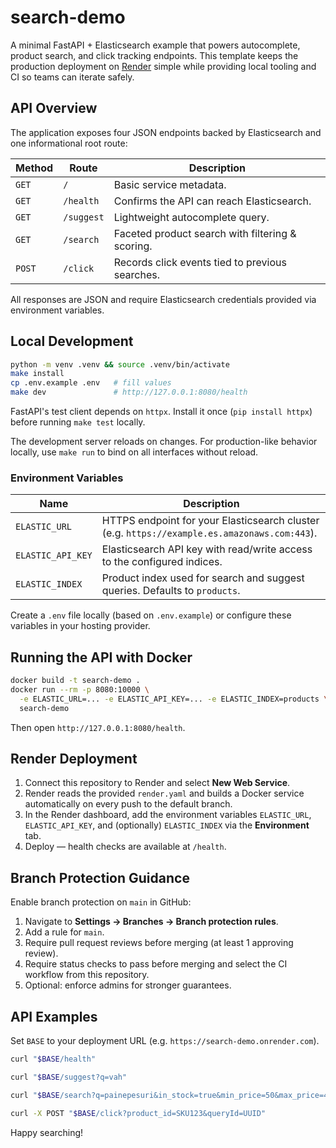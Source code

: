# search-demo

A minimal FastAPI + Elasticsearch example that powers autocomplete, product search, and click tracking endpoints. This template keeps the production deployment on [Render](https://render.com) simple while providing local tooling and CI so teams can iterate safely.

## API Overview

The application exposes four JSON endpoints backed by Elasticsearch and one informational root route:

| Method | Route      | Description |
| ------ | ---------- | ----------- |
| `GET`  | `/`        | Basic service metadata. |
| `GET`  | `/health`  | Confirms the API can reach Elasticsearch. |
| `GET`  | `/suggest` | Lightweight autocomplete query. |
| `GET`  | `/search`  | Faceted product search with filtering & scoring. |
| `POST` | `/click`   | Records click events tied to previous searches. |

All responses are JSON and require Elasticsearch credentials provided via environment variables.

## Local Development

```bash
python -m venv .venv && source .venv/bin/activate
make install
cp .env.example .env   # fill values
make dev               # http://127.0.0.1:8080/health
```

FastAPI's test client depends on `httpx`. Install it once (`pip install httpx`) before running `make test` locally.

The development server reloads on changes. For production-like behavior locally, use `make run` to bind on all interfaces without reload.

### Environment Variables

| Name | Description |
| ---- | ----------- |
| `ELASTIC_URL` | HTTPS endpoint for your Elasticsearch cluster (e.g. `https://example.es.amazonaws.com:443`). |
| `ELASTIC_API_KEY` | Elasticsearch API key with read/write access to the configured indices. |
| `ELASTIC_INDEX` | Product index used for search and suggest queries. Defaults to `products`. |

Create a `.env` file locally (based on `.env.example`) or configure these variables in your hosting provider.

## Running the API with Docker

```bash
docker build -t search-demo .
docker run --rm -p 8080:10000 \
  -e ELASTIC_URL=... -e ELASTIC_API_KEY=... -e ELASTIC_INDEX=products \
  search-demo
```

Then open `http://127.0.0.1:8080/health`.

## Render Deployment

1. Connect this repository to Render and select **New Web Service**.
2. Render reads the provided `render.yaml` and builds a Docker service automatically on every push to the default branch.
3. In the Render dashboard, add the environment variables `ELASTIC_URL`, `ELASTIC_API_KEY`, and (optionally) `ELASTIC_INDEX` via the **Environment** tab.
4. Deploy — health checks are available at `/health`.

## Branch Protection Guidance

Enable branch protection on `main` in GitHub:

1. Navigate to **Settings → Branches → Branch protection rules**.
2. Add a rule for `main`.
3. Require pull request reviews before merging (at least 1 approving review).
4. Require status checks to pass before merging and select the CI workflow from this repository.
5. Optional: enforce admins for stronger guarantees.

## API Examples

Set `BASE` to your deployment URL (e.g. `https://search-demo.onrender.com`).

```bash
curl "$BASE/health"

curl "$BASE/suggest?q=vah"

curl "$BASE/search?q=painepesuri&in_stock=true&min_price=50&max_price=400&sort=price_asc"

curl -X POST "$BASE/click?product_id=SKU123&queryId=UUID"
```

Happy searching!
